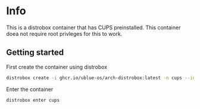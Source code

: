 # Info

This is a distrobox container that has CUPS preinstalled. This container doea not require root privleges for this to work.

## Getting started

First create the container using distrobox

```bash
distrobox create -i ghcr.io/ublue-os/arch-distrobox:latest -n cups --init
```

Enter the container

```bash
distrobox enter cups
```
